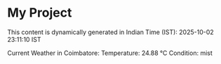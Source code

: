 # My Project

This content is dynamically generated in Indian Time (IST): 2025-10-02 23:11:10 IST


Current Weather in Coimbatore:
Temperature: 24.88 °C
Condition: mist
